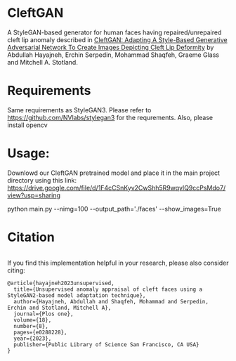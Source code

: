 # CleftGAN
A StyleGAN-based generator for human faces having repaired/unrepaired cleft lip anomaly described in [CleftGAN: Adapting A Style-Based Generative Adversarial Network To Create Images Depicting Cleft Lip Deformity](https://arxiv.org/abs/) by Abdullah Hayajneh, Erchin Serpedin, Mohammad Shaqfeh, Graeme Glass and Mitchell A. Stotland.

# Requirements
Same requirements as StyleGAN3. Please refer to 
https://github.com/NVlabs/stylegan3 
for the requrements.
Also, please install opencv

# Usage:
Downlowd our CleftGAN pretrained model and place it in the main project directory using this link:
https://drive.google.com/file/d/1F4cCSnKyv2CwShh5R9wqvlQ9ccPsMdo7/view?usp=sharing

python main.py --nimg=100 --output_path='./faces' --show_images=True

# Citation
```

```
If you find this implementation helpful in your research, please also consider citing:
```
@article{hayajneh2023unsupervised,
  title={Unsupervised anomaly appraisal of cleft faces using a StyleGAN2-based model adaptation technique},
  author={Hayajneh, Abdullah and Shaqfeh, Mohammad and Serpedin, Erchin and Stotland, Mitchell A},
  journal={Plos one},
  volume={18},
  number={8},
  pages={e0288228},
  year={2023},
  publisher={Public Library of Science San Francisco, CA USA}
}
```
